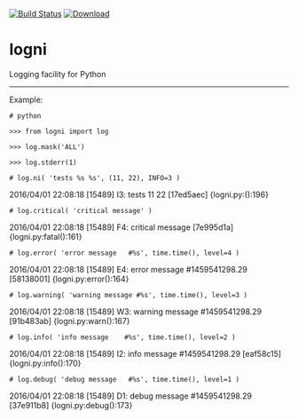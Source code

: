 [![Build Status](https://travis-ci.org/Logni/logni.py.svg?branch=master)](https://travis-ci.org/Logni/logni.py)
 [ ![Download](https://api.bintray.com/packages/logni/deb/python-logni/images/download.svg) ](https://bintray.com/logni/deb/python-logni/_latestVersion)

# logni
Logging facility for Python

---

Example:

`# python`

`>>> from logni import log`

`>>> log.mask('ALL')` 

`>>> log.stderr(1)`

`# log.ni( 'tests %s %s', (11, 22), INFO=3 )`

2016/04/01 22:08:18 [15489] I3: tests 11 22 [17ed5aec] {logni.py:<module>():196}

`# log.critical( 'critical message' )`

2016/04/01 22:08:18 [15489] F4: critical message [7e995d1a] {logni.py:fatal():161}

`# log.error( 'error message   #%s', time.time(), level=4 )`

2016/04/01 22:08:18 [15489] E4: error message   #1459541298.29 [58138001] {logni.py:error():164}

`# log.warning( 'warning message #%s', time.time(), level=3 )`

2016/04/01 22:08:18 [15489] W3: warning message #1459541298.29 [91b483ab] {logni.py:warn():167}

`# log.info( 'info message    #%s', time.time(), level=2 )`

2016/04/01 22:08:18 [15489] I2: info message    #1459541298.29 [eaf58c15] {logni.py:info():170}

`# log.debug( 'debug message   #%s', time.time(), level=1 )`

2016/04/01 22:08:18 [15489] D1: debug message   #1459541298.29 [37e911b8] {logni.py:debug():173}
